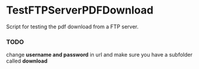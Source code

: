 # TestFTPServerPDFDownload
Script for testing the pdf download from a FTP server.

### TODO
change **username and password** in url and make sure you have a subfolder called **download**